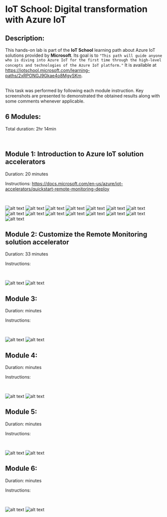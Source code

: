 # IoT School: Digital transformation with Azure IoT

## Description:
This hands-on lab is part of the **IoT School** learning path about Azure IoT solutions provided by **Microsoft**. Its goal is to `"This path will guide anyone who is diving into Azure IoT for the first time through the high-level concepts and technologies of the Azure IoT platform."`
It is available at https://iotschool.microsoft.com/learning-paths/2xRPONGJ9Gkae4o8MgySKm.

<br />
This task was performed by following each module instruction. Key screenshots are presented to demonstrated the obtained results along with some comments whenever applicable.    

<br />


## 6 Modules:

Total duration: 2hr 14min  

<br />



## Module 1: Introduction to Azure IoT solution accelerators

Duration: 20 minutes

Instructions: https://docs.microsoft.com/en-us/azure/iot-accelerators/quickstart-remote-monitoring-deploy 

<br />

![alt text](https://github.com/marceloofernandes/IoT-School/blob/master/IoT-School-Digital-transformation-with-Azure-IoT/Pictures/Picture16.44.24.png)
![alt text](https://github.com/marceloofernandes/IoT-School/blob/master/IoT-School-Digital-transformation-with-Azure-IoT/Pictures/Picture17.03.17.png)
![alt text](https://github.com/marceloofernandes/IoT-School/blob/master/IoT-School-Digital-transformation-with-Azure-IoT/Pictures/Picture17.03.32.png)
![alt text](https://github.com/marceloofernandes/IoT-School/blob/master/IoT-School-Digital-transformation-with-Azure-IoT/Pictures/Picture17.04.29.png)
![alt text](https://github.com/marceloofernandes/IoT-School/blob/master/IoT-School-Digital-transformation-with-Azure-IoT/Pictures/Picture17.14.29.png)
![alt text](https://github.com/marceloofernandes/IoT-School/blob/master/IoT-School-Digital-transformation-with-Azure-IoT/Pictures/Picture17.15.34.png)
![alt text](https://github.com/marceloofernandes/IoT-School/blob/master/IoT-School-Digital-transformation-with-Azure-IoT/Pictures/Picture17.16.10.png)
![alt text](https://github.com/marceloofernandes/IoT-School/blob/master/IoT-School-Digital-transformation-with-Azure-IoT/Pictures/Picture17.19.44.png)
![alt text](https://github.com/marceloofernandes/IoT-School/blob/master/IoT-School-Digital-transformation-with-Azure-IoT/Pictures/Picture17.21.03.png)
![alt text](https://github.com/marceloofernandes/IoT-School/blob/master/IoT-School-Digital-transformation-with-Azure-IoT/Pictures/Picture17.23.44.png)
![alt text](https://github.com/marceloofernandes/IoT-School/blob/master/IoT-School-Digital-transformation-with-Azure-IoT/Pictures/Picture17.26.12.png)
![alt text](https://github.com/marceloofernandes/IoT-School/blob/master/IoT-School-Digital-transformation-with-Azure-IoT/Pictures/Picture17.26.44.png)
![alt text](https://github.com/marceloofernandes/IoT-School/blob/master/IoT-School-Digital-transformation-with-Azure-IoT/Pictures/Picture17.32.24.png)
![alt text](https://github.com/marceloofernandes/IoT-School/blob/master/IoT-School-Digital-transformation-with-Azure-IoT/Pictures/Picture17.36.41.png)
![alt text](https://github.com/marceloofernandes/IoT-School/blob/master/IoT-School-Digital-transformation-with-Azure-IoT/Pictures/Picture17.36.53.png)

## Module 2: Customize the Remote Monitoring solution accelerator

Duration: 33 minutes

Instructions: 

<br />

![alt text]()
![alt text]()

## Module 3: 

Duration:  minutes

Instructions: 

<br />

![alt text]()
![alt text]()

## Module 4: 

Duration:  minutes

Instructions: 

<br />

![alt text]()
![alt text]()

## Module 5: 

Duration:  minutes

Instructions: 

<br />

![alt text]()
![alt text]()

## Module 6: 

Duration:  minutes

Instructions: 

<br />

![alt text]()
![alt text]()

